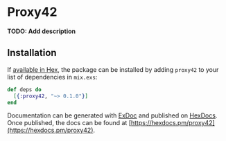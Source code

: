 # Proxy42

**TODO: Add description**

## Installation

If [available in Hex](https://hex.pm/docs/publish), the package can be installed
by adding `proxy42` to your list of dependencies in `mix.exs`:

```elixir
def deps do
  [{:proxy42, "~> 0.1.0"}]
end
```

Documentation can be generated with [ExDoc](https://github.com/elixir-lang/ex_doc)
and published on [HexDocs](https://hexdocs.pm). Once published, the docs can
be found at [https://hexdocs.pm/proxy42](https://hexdocs.pm/proxy42).

